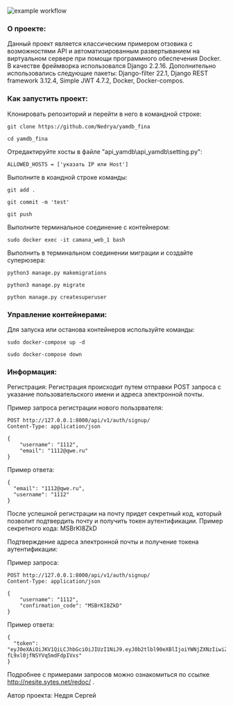 ![example workflow](https://github.com/Nedrya/yamdb_final/actions/workflows/yamdb_workflow.yml/badge.svg)


### О проекте:

Данный проект является классическим примером отзовика с возможностями API и автоматизированным развертыванием на виртуальном сервере при помощи программного обеспечения Docker.
В качестве фреймворка использовался Django 2.2.16.
Дополнительно использовались следующие пакеты: Django-filter 22.1, Django REST framework 3.12.4, Simple JWT 4.7.2, Docker, Docker-compos.


### Как запустить проект:

Клонировать репозиторий и перейти в него в командной строке:

```
git clone https://github.com/Nedrya/yamdb_fina
```

```
cd yamdb_fina
```

Отредактируйте хосты в файле  "api_yamdb\api_yamdb\setting.py":

```
ALLOWED_HOSTS = ['указать IP или Host']
```



Выполните в коандной строке команды:

```
git add .
```
```
git commit -m 'test'
```
```
git push
```

Выполните терминальное соединение с контейнером:

```
sudo docker exec -it camana_web_1 bash
```

Выполнить в терминальном соединении миграции и создайте суперюзера:

```
python3 manage.py makemigrations
```
```
python3 manage.py migrate
```
```
python manage.py createsuperuser
```


### Управление контейнерами:


Для запуска или останова контейнеров используйте команды:

```
sudo docker-compose up -d
```
```
sudo docker-compose down
```

### Информация:

Регистрация:
Регистрация происходит путем отправки POST запроса с указание пользовательского имени и адреса электронной почты.

Пример запроса регистрации нового пользрвателя:
```
POST http://127.0.0.1:8000/api/v1/auth/signup/
Content-Type: application/json

{
    "username": "1112",
    "email": "1112@qwe.ru"
}
```

Пример ответа:
```
{
  "email": "1112@qwe.ru",
  "username": "1112"
}
```

После успешной регистрации на почту придет секретный код, который позволит подтвердить почту и получить токен аутентификации.
Пример секретного кода: MSBrKI8ZkD


Подтверждение адреса электронной почты и получение токена аутентификации:

Пример запроса:
```
POST http://127.0.0.1:8000/api/v1/auth/signup/
Content-Type: application/json

{
    "username": "1112",
    "confirmation_code": "MSBrKI8ZkD"
}
```

Пример ответа:
```
{
  "token": "eyJ0eXAiOiJKV1QiLCJhbGciOiJIUzI1NiJ9.eyJ0b2tlbl90eXBlIjoiYWNjZXNzIiwiZXhwIjoxNjU3NjEyMzg1LCJqdGkiOiJiNjI4N2Y3Y2JhMGQ0ZThjOGM3NGM2MTcwMDI4NjdkMCIsInVzZXJfaWQiOjEsInVzZXJuYW1lIjoiMTExMiIsImNvbmZpcm1hdGlvbl9jb2RlIjoiTVNCcktJOFprRCJ9.5wo80prs8WWwIZrsESG-fL9xl0jfNSYVq5mdFdpIVxs"
}
```

Подробнее с примерами запросов можно ознакомиться по ссылке http://nesite.sytes.net/redoc/ .

Автор проекта: Недря Сергей
